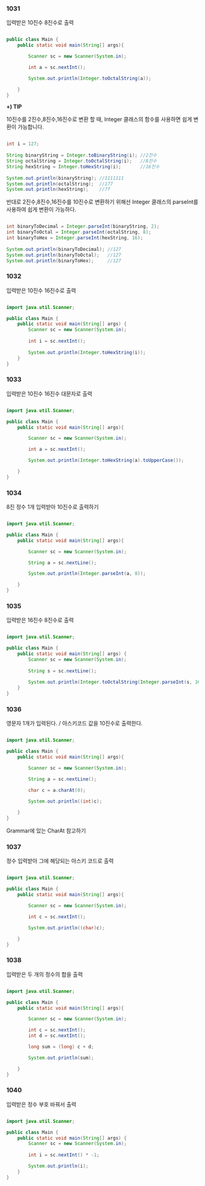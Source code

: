 ### 1031

입력받은 10진수 8진수로 출력 

```java

public class Main {
    public static void main(String[] args){

        Scanner sc = new Scanner(System.in);

        int a = sc.nextInt();

        System.out.println(Integer.toOctalString(a));

    }
}

```

**+) TIP**

10진수를 2진수,8진수,16진수로 변환 할 때, Integer 클래스의 함수를 사용하면 쉽게 변환이 가능합니다.

```java

int i = 127;
 
String binaryString = Integer.toBinaryString(i); //2진수
String octalString = Integer.toOctalString(i);   //8진수
String hexString = Integer.toHexString(i);       //16진수
 
System.out.println(binaryString); //1111111
System.out.println(octalString);  //177
System.out.println(hexString);    //7f

```

반대로 2진수,8진수,16진수를 10진수로 변환하기 위해선 Integer 클래스의 parseInt를 사용하여 쉽게 변환이 가능하다.

```java

int binaryToDecimal = Integer.parseInt(binaryString, 2);
int binaryToOctal = Integer.parseInt(octalString, 8);
int binaryToHex = Integer.parseInt(hexString, 16);
 
System.out.println(binaryToDecimal); //127
System.out.println(binaryToOctal);   //127
System.out.println(binaryToHex);     //127

```

### 1032

입력받은 10진수 16진수로 출력

```java

import java.util.Scanner;

public class Main {
    public static void main(String[] args) {
        Scanner sc = new Scanner(System.in);
        
        int i = sc.nextInt();
        
        System.out.println(Integer.toHexString(i));
    }
}
```

### 1033

입력받은 10진수 16진수 대문자로 출력

```java

import java.util.Scanner;

public class Main {
    public static void main(String[] args){

        Scanner sc = new Scanner(System.in);

        int a = sc.nextInt();

        System.out.println(Integer.toHexString(a).toUpperCase());

    }
}
```

### 1034

8진 정수 1개 입력받아 10진수로 출력하기

```java

import java.util.Scanner;

public class Main {
    public static void main(String[] args){

        Scanner sc = new Scanner(System.in);

        String a = sc.nextLine();

        System.out.println(Integer.parseInt(a, 8));

    }
}


```

### 1035

입력받은 16진수 8진수로 출력

```java

import java.util.Scanner;

public class Main {
    public static void main(String[] args) {
        Scanner sc = new Scanner(System.in);
        
        String s = sc.nextLine();
        
        System.out.println(Integer.toOctalString(Integer.parseInt(s, 16)));
    }
}

```

### 1036

영문자 1개가 입력된다. / 아스키코드 값을 10진수로 출력한다.

```java

import java.util.Scanner;

public class Main {
    public static void main(String[] args){

        Scanner sc = new Scanner(System.in);

        String a = sc.nextLine();

        char c = a.charAt(0);

        System.out.println((int)c);
        
    }
}

```

Grammar에 있는 CharAt 참고하기

### 1037 

정수 입력받아 그에 해당되는 아스키 코드로 출력

```java

import java.util.Scanner;

public class Main {
    public static void main(String[] args){

        Scanner sc = new Scanner(System.in);

        int c = sc.nextInt();

        System.out.println((char)c);

    }
}

```

### 1038

입력받은 두 개의 정수의 합을 출력

```java

import java.util.Scanner;

public class Main {
    public static void main(String[] args){

        Scanner sc = new Scanner(System.in);

        int c = sc.nextInt();
        int d = sc.nextInt();

        long sum = (long) c + d;

        System.out.println(sum);

    }
}


```

### 1040

입력받은 정수 부호 바꿔서 출력

```java

import java.util.Scanner;

public class Main {
    public static void main(String[] args) {
        Scanner sc = new Scanner(System.in);
        
        int i = sc.nextInt() * -1;

        System.out.println(i);
    }
}

```





